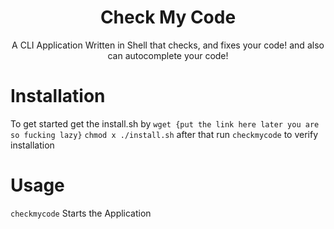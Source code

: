<h1 align="center">Check My Code</h1>
<p align="center">A CLI Application Written in Shell that checks, and fixes your code! and also can autocomplete your code!</p>



# Installation
To get started get the install.sh by `wget {put the link here later you are so fucking lazy}` `chmod x ./install.sh` after that run `checkmycode` to verify installation


# Usage
`checkmycode` Starts the Application
